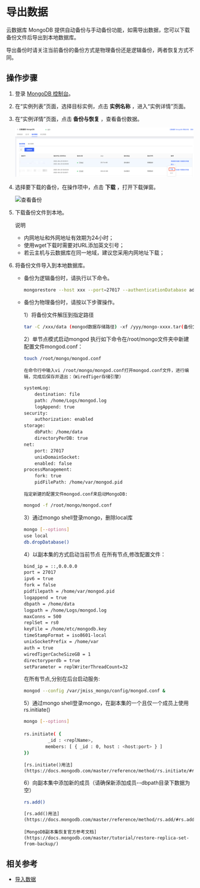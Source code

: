 # 导出数据

云数据库 MongoDB 提供自动备份与手动备份功能，如需导出数据，您可以下载备份文件后导出到本地数据库。

导出备份时请关注当前备份的备份方式是物理备份还是逻辑备份，两者恢复方式不同。

## 操作步骤
1. 登录 [MongoDB 控制台](https://mongodb-console.jdcloud.com/mongodb)。

2. 在“实例列表”页面，选择目标实例，点击 **实例名称** ，进入“实例详情”页面。

3. 在“实例详情”页面，点击 **备份与恢复** ，查看备份数据。

    ![查看备份](../../../../image/mongodb/downloadBackup.png)

4. 选择要下载的备份，在操作项中，点击 **下载** ，打开下载弹窗。

    ![查看备份](../../../../image/mongodb/mongo-009.png)

5. 下载备份文件到本地。

    说明
    - 内网地址和外网地址有效期为24小时；
    - 使用wget下载时需要对URL添加英文引号；
    - 若云主机与云数据库在同一地域，建议您采用内网地址下载；

6. 将备份文件导入到本地数据库。

    - 备份为逻辑备份时，请执行以下命令。

        ```bash
        mongorestore --host xxx --port=27017 --authenticationDatabase admin --archive=xxx(文件路径)  --gzip -u root -p xxx
        ```

    - 备份为物理备份时，请按以下步骤操作。

        1）将备份文件解压到指定路径
        
        ```bash
        tar -C /xxx/data (mongod数据存储路径) -xf /yyy/mongo-xxxx.tar(备份文件下载路径)
        ```
        
        2）单节点模式启动mongod
          执行如下命令在/root/mongo文件夹中新建配置文件mongod.conf：
        
        ```bash
        touch /root/mongo/mongod.conf
        ```
          在命令行中输入vi /root/mongo/mongod.conf打开mongod.conf文件，进行编辑，完成后保存并退出：（WiredTiger存储引擎）
        ```bash
        systemLog:
            destination: file
            path: /home/Logs/mongod.log
            logAppend: true
        security:
            authorization: enabled
        storage:
            dbPath: /home/data
            directoryPerDB: true
        net:
            port: 27017
            unixDomainSocket:
            enabled: false
        processManagement:
            fork: true
            pidFilePath: /home/var/mongod.pid
        ```
          指定新建的配置文件mongod.conf来启动MongoDB:
        ```bash
        mongod -f /root/mongo/mongod.conf
        ```
        
        3）通过mongo shell登录mongo，删除local库
        
        ```bash
        mongo [--options]
        use local
        db.dropDatabase()
        ```
        
        4）以副本集的方式启动当前节点
          在所有节点,修改配置文件：
        ```bash
        bind_ip = ::,0.0.0.0
        port = 27017
        ipv6 = true
        fork = false
        pidfilepath = /home/var/mongod.pid
        logappend = true
        dbpath = /home/data
        logpath = /home/Logs/mongod.log
        maxConns = 500
        replSet = rs0
        keyFile = /home/etc/mongodb.key
        timeStampFormat = iso8601-local
        unixSocketPrefix = /home/var
        auth = true
        wiredTigerCacheSizeGB = 1
        directoryperdb = true
        setParameter = replWriterThreadCount=32
        ```
        在所有节点,分别在后台启动服务:
        ```bash
        mongod --config /var/jmiss_mongo/config/mongod.conf &
        ```
        
        5）通过mongo shell登录mongo，在副本集的一个且仅一个成员上使用rs.initiate()
        
        ```bash
        mongo [--options]
        
        rs.initiate( {
         		 _id : <replName>,
           		members: [ { _id : 0, host : <host:port> } ]
        })
        ```
        
          [rs.initiate()用法](https://docs.mongodb.com/master/reference/method/rs.initiate/#rs.initiate)
        
         6）向副本集中添加新的成员（请确保新添加成员--dbpath目录下数据为空）
        
        ```bash
        rs.add()
        ```
        
          [rs.add()用法](https://docs.mongodb.com/master/reference/method/rs.add/#rs.add)
        
          [MongoDB副本集恢复官方参考文档](https://docs.mongodb.com/master/tutorial/restore-replica-set-from-backup/)



## 相关参考

- [导入数据](Import-Data.md)

